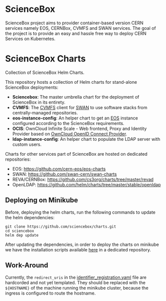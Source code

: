 # ScienceBox

ScienceBox project aims to provider container-based version CERN services namely EOS, CERNBox, CVMFS and SWAN services. The goal of the project is to provide an easy and hassle free way to deploy CERN Services on Kubernetes.

# ScienceBox Charts
Collection of ScienceBox Helm Charts.

This repository hosts a collection of Helm charts for stand-alone ScienceBox deployments:
- **Sciencebox**: The master umbrella chart for the deployment of ScienceBox in its entirety.
- **CVMFS**: The [CVMFS](https://cernvm.cern.ch/fs/) client for [SWAN](https://swan.web.cern.ch/swan/) to use software stacks from centrally-managed repositories.
- **eos-instance-config**: An helper chart to get an [EOS](https://owncloud.dev/extensions/idp/) instance configured according to the ScienceBox requirements.
- **OCIS**: OwnCloud Infinite Scale -  Web frontend, Proxy and Identity Provider based on [OwnCloud OpenID Connect Provider](https://owncloud.dev/extensions/idp/).
- **ldap-instance-config**: An helper chart to populate the LDAP server with custom users.

Charts for other services part of ScienceBox are hosted on dedicated repositories:
- EOS:   https://github.com/cern-eos/eos-charts
- SWAN:  https://github.com/swan-cern/swan-charts
- REVA/CERNBox: https://github.com/cs3org/charts/tree/master/revad
- OpenLDAP: https://github.com/helm/charts/tree/master/stable/openldap


## Deploying on Minikube

Before, deploying the helm charts, run the following commands to update the helm dependencies:

```
git clone https://github.com/sciencebox/charts.git
cd sciencebox
helm dep update
```

After updating the dependencies, in order to deploy the charts on minikube we have the installation scripts available [here](https://github.com/sciencebox/mboxed#quick-setup) in a dedicated repository. 


## Work-Around

Currently, the `redirect_uris` in the [identifier_registration.yaml](https://github.com/sciencebox/charts/blob/devel-2/sciencebox/values.yaml#L393) file are hardcorded and not yet templated. They should be replaced with the `${HOSTNAME}` of the machine running the minikube cluster, because the ingress is configured to route the hostname.